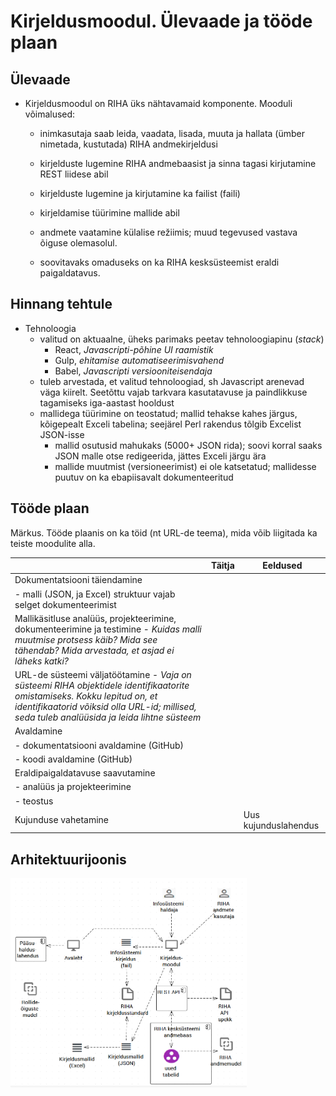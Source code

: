 # Kirjeldusmoodul. Ülevaade ja tööde plaan

## Ülevaade

- Kirjeldusmoodul on RIHA üks nähtavamaid komponente. Mooduli võimalused:
  - inimkasutaja saab leida, vaadata, lisada, muuta ja hallata (ümber nimetada, kustutada) RIHA andmekirjeldusi
  -	kirjelduste lugemine RIHA andmebaasist ja sinna tagasi kirjutamine REST liidese abil
  - kirjelduste lugemine ja kirjutamine ka failist (faili)
  - kirjeldamise tüürimine mallide abil
  -	andmete vaatamine külalise režiimis; muud tegevused vastava õiguse olemasolul.
  
  - soovitavaks omaduseks on ka RIHA kesksüsteemist eraldi paigaldatavus.
 
## Hinnang tehtule
 
- Tehnoloogia
   - valitud on aktuaalne, üheks parimaks peetav tehnoloogiapinu (_stack_)
     - React, _Javascripti-põhine UI raamistik_
     - Gulp, _ehitamise automatiseerimisvahend_
     - Babel, _Javascripti versiooniteisendaja_
   - tuleb arvestada, et valitud tehnoloogiad, sh Javascript arenevad väga kiirelt. Seetõttu vajab tarkvara kasutatavuse ja paindlikkuse tagamiseks iga-aastast hooldust
   - mallidega tüürimine on teostatud; mallid tehakse kahes järgus, kõigepealt Exceli tabelina; seejärel Perl rakendus tõlgib Excelist JSON-isse
     - mallid osutusid mahukaks (5000+ JSON rida); soovi korral saaks JSON malle otse redigeerida, jättes Exceli järgu ära
     - mallide muutmist (versioneerimist) ei ole katsetatud; mallidesse puutuv on ka ebapiisavalt dokumenteeritud
 
## Tööde plaan

Märkus. Tööde plaanis on ka töid (nt URL-de teema), mida võib liigitada ka teiste moodulite alla.

|     | Täitja  | Eeldused  |
|-----|---------|-----------|
| Dokumentatsiooni täiendamine         |    |   |
| - malli (JSON, ja Excel) struktuur vajab selget dokumenteerimist |  |  |
| Mallikäsitluse analüüs, projekteerimine, dokumenteerimine ja testimine - _Kuidas malli muutmise protsess käib? Mida see tähendab? Mida arvestada, et asjad ei läheks katki?_ |  |  |
| URL-de süsteemi väljatöötamine - _Vaja on süsteemi RIHA objektidele identifikaatorite omistamiseks. Kokku lepitud on, et identifikaatorid võiksid olla URL-id; millised, seda tuleb analüüsida ja leida lihtne süsteem_ | | |
| Avaldamine                             |    |   |
| - dokumentatsiooni avaldamine (GitHub) |    |   |
| - koodi avaldamine (GitHub)            |    |   |
| Eraldipaigaldatavuse saavutamine     |    |   |
| - analüüs ja projekteerimine          |    |   |
| - teostus                            |    |   |
| Kujunduse vahetamine                 |    | Uus kujunduslahendus |
 
 ## Arhitektuurijoonis
 
 <img src='Kirjeldusmoodul01.PNG' width='75%'>
 
